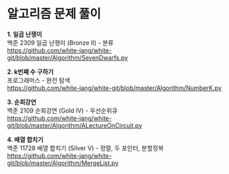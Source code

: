 # 알고리즘 문제 풀이
  
  
**1. 일곱 난쟁이**  
    백준 2309 일곱 난쟁이 (Bronze II) - 분류  
    https://github.com/white-jang/white-git/blob/master/Algorithm/SevenDwarfs.py

**2. k번째 수 구하기**  
    프로그래머스 - 완전 탐색  
    https://github.com/white-jang/white-git/blob/master/Algorithm/NumberK.py

**3. 순회강연**  
    백준 2109 순회강연 (Gold IV) - 우선순위큐  
    https://github.com/white-jang/white-git/blob/master/Algorithm/ALectureOnCircuit.py

**4. 배열 합치기**  
    백준 11728 배열 합치기 (Silver V) - 정렬, 두 포인터, 분할정복  
    https://github.com/white-jang/white-git/blob/master/Algorithm/MergeList.py
  
  